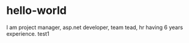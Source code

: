 hello-world
===========

I am project manager, asp.net developer, team tead, hr having 6 years experience.
test1
